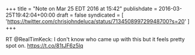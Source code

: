 +++
title = "Note on Mar 25 EDT 2016 at 15:42"
publishdate = 2016-03-25T19:42:04+00:00
draft = false
syndicated = [ 'https://twitter.com/chrisjohndeluca/status/713450899729948700?s=20' ]
+++

RT @RealTimKeck: I don't know who came up with this but it feels pretty spot on. https://t.co/81tJF6z5lq
